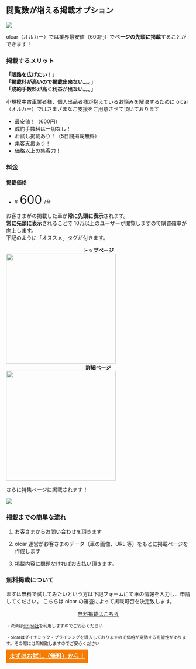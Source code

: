 ## <i class="mdi mdi-car" style="font-size:32px;color:#f67b01;position: relative;top: 4px;"></i>閲覧数が増える掲載オプション

<img src="/banner/exhibit.png"/>

olcar（オルカー）では業界最安値（600円）で**ページの先頭に掲載**することができます！

### 掲載するメリット

**「販路を広げたい！」**<br>
**「掲載料が高いので掲載出来ない。。。」**<br>
**「成約手数料が高く利益が出ない。。。」**

小規模中古車業者様、個人出品者様が抱えているお悩みを解決するために olcar（オルカー）ではさまざまなご支援をご用意させて頂いております

- 最安値！（600円）
- 成約手数料は一切なし！
- お試し掲載あり！（5日間掲載無料）
- 集客支援あり！
- 価格以上の集客力！

### 料金

#### 掲載価格

- ¥<span style="font-size:32px;margin: 0 6px;">600</span>/台

お客さまがの掲載した車が**常に先頭に表示**されます。<br>
**常に先頭に表示**されることで 10万以上のユーザーが閲覧しますので購買確率が向上します。<br>
下記のように「オススメ」タグが付きます。<br>

<div style="text-align: center;font-weight: bold;">トップページ</div>
<img style="width: 300px;height: auto;" src="/img/bronze_list.png">

<div style="text-align: center;font-weight: bold;">詳細ページ</div>
<img style="width: 300px;height: auto;" src="/img/bronze_detail.png">

さらに特集ページに掲載されます！

<a href="/?isSponsor=true">
    <img src="/banner/recommendation.png">
</a>

### 掲載までの簡単な流れ

1. お客さまから<a href="https://forms.gle/Q2hQvMqLP9Jw2bea6" rel="noreferrer" target="_blank">お問い合わせ</a>を頂きます

1. olcar 運営がお客さまのデータ（車の画像、URL 等）をもとに掲載ページを作成します

1. 掲載内容に問題なければお支払い頂きます。

### 無料掲載について

まずは無料で試してみたいという方は下記フォームにて車の情報を入力し、申請してください。
こちらは olcar の審査によって掲載可否を決定致します。

<a href="/post" rel="noreferrer" style="text-align: center; display: block;">無料掲載はこちら</a>

<small>・決済は<a href="https://stripe.com/jp" rel="noreferrer" target="_blank">stripe社</a>を利用しますのでご安心ください</small><br>

<small>・olcarはダイナミック・プライシングを導入しておりますので価格が変動する可能性があります。その際には周知致しますのでご安心ください</small>

<a href="https://forms.gle/Q2hQvMqLP9Jw2bea6" rel="noreferrer" target="_blank" class="search__action__content__primary v-btn v-btn--is-elevated v-btn--has-bg theme--light elevation-1 v-size--large" style="background-color:#f67b01;border-color:#f67b01;color: white;font-weight: bold;position: sticky;bottom: 2rem;left: 0;width: 100%;padding: 8px;font-size: 16px;margin: 12px 0 20px;z-index: 100;">
<i class="mdi mdi-email-outline" style="font-size:32px;"></i>
まずはお試し（無料）から！
</a>
